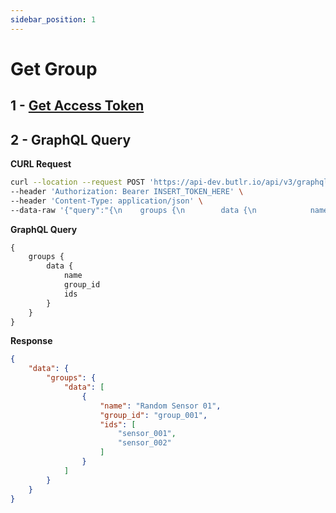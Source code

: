 ```yaml
---
sidebar_position: 1
---
```


# Get Group

## 1 - [Get Access Token](../GetAccessToken.md)

## 2 - GraphQL Query
**CURL Request**
```bash
curl --location --request POST 'https://api-dev.butlr.io/api/v3/graphql' \
--header 'Authorization: Bearer INSERT_TOKEN_HERE' \
--header 'Content-Type: application/json' \
--data-raw '{"query":"{\n    groups {\n        data {\n            name\n            group_id\n            ids\n        }\n    }\n}","variables":{}}'
```
**GraphQL Query**
```graphql
{
    groups {
        data {
            name
            group_id
            ids
        }
    }
}
```
**Response**
```json
{
    "data": {
        "groups": {
            "data": [
                {
                    "name": "Random Sensor 01",
                    "group_id": "group_001",
                    "ids": [
                        "sensor_001",
                        "sensor_002"
                    ]
                }
            ]
        }
    }
}
```
